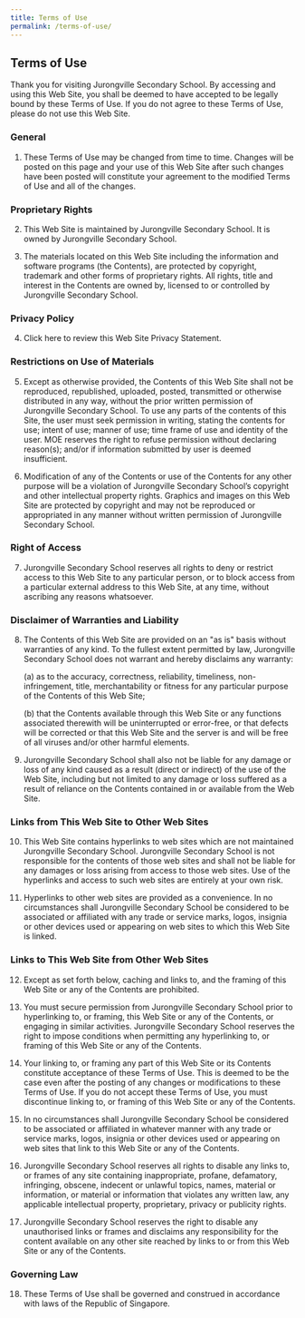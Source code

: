 ```yaml
---
title: Terms of Use
permalink: /terms-of-use/
---
```

## **Terms of Use**

Thank you for visiting Jurongville Secondary School. By accessing and using this Web Site, you shall be deemed to have accepted to be legally bound by these Terms of Use. If you do not agree to these Terms of Use, please do not use this Web Site.

### General
1. These Terms of Use may be changed from time to time. Changes will be posted on this page and your use of this Web Site after such changes have been posted will constitute your agreement to the modified Terms of Use and all of the changes.

### Proprietary Rights
2. This Web Site is maintained by Jurongville Secondary School. It is owned by Jurongville Secondary School.

3. The materials located on this Web Site including the information and software programs (the Contents), are protected by copyright, trademark and other forms of proprietary rights. All rights, title and interest in the Contents are owned by, licensed to or controlled by Jurongville Secondary School.

### Privacy Policy
4. Click here to review this Web Site Privacy Statement.

### Restrictions on Use of Materials
5. Except as otherwise provided, the Contents of this Web Site shall not be reproduced, republished, uploaded, posted, transmitted or otherwise distributed in any way, without the prior written permission of Jurongville Secondary School. To use any parts of the contents of this Site, the user must seek permission in writing, stating the contents for use; intent of use; manner of use; time frame of use and identity of the user. MOE reserves the right to refuse permission without declaring reason(s); and/or if information submitted by user is deemed insufficient.

6. Modification of any of the Contents or use of the Contents for any other purpose will be a violation of Jurongville Secondary School’s copyright and other intellectual property rights. Graphics and images on this Web Site are protected by copyright and may not be reproduced or appropriated in any manner without written permission of Jurongville Secondary School.

### Right of Access
7. Jurongville Secondary School reserves all rights to deny or restrict access to this Web Site to any particular person, or to block access from a particular external address to this Web Site, at any time, without ascribing any reasons whatsoever.

### Disclaimer of Warranties and Liability
8. The Contents of this Web Site are provided on an "as is" basis without warranties of any kind. To the fullest extent permitted by law, Jurongville Secondary School does not warrant and hereby disclaims any warranty:

    (a) as to the accuracy, correctness, reliability, timeliness, non-infringement, title, merchantability or fitness for any particular purpose of the Contents of this Web Site;

    (b) that the Contents available through this Web Site or any functions associated therewith will be uninterrupted or error-free, or that defects will be corrected or that this Web Site and the server is and will be free of all viruses and/or other harmful elements.

9. Jurongville Secondary School shall also not be liable for any damage or loss of any kind caused as a result (direct or indirect) of the use of the Web Site, including but not limited to any damage or loss suffered as a result of reliance on the Contents contained in or available from the Web Site.

### Links from This Web Site to Other Web Sites
10. This Web Site contains hyperlinks to web sites which are not maintained Jurongville Secondary School. Jurongville Secondary School is not responsible for the contents of those web sites and shall not be liable for any damages or loss arising from access to those web sites. Use of the hyperlinks and access to such web sites are entirely at your own risk.

11. Hyperlinks to other web sites are provided as a convenience. In no circumstances shall Jurongville Secondary School be considered to be associated or affiliated with any trade or service marks, logos, insignia or other devices used or appearing on web sites to which this Web Site is linked.

### Links to This Web Site from Other Web Sites
12. Except as set forth below, caching and links to, and the framing of this Web Site or any of the Contents are prohibited.

13. You must secure permission from Jurongville Secondary School prior to hyperlinking to, or framing, this Web Site or any of the Contents, or engaging in similar activities. Jurongville Secondary School reserves the right to impose conditions when permitting any hyperlinking to, or framing of this Web Site or any of the Contents.

14. Your linking to, or framing any part of this Web Site or its Contents constitute acceptance of these Terms of Use. This is deemed to be the case even after the posting of any changes or modifications to these Terms of Use. If you do not accept these Terms of Use, you must discontinue linking to, or framing of this Web Site or any of the Contents.

15. In no circumstances shall Jurongville Secondary School be considered to be associated or affiliated in whatever manner with any trade or service marks, logos, insignia or other devices used or appearing on web sites that link to this Web Site or any of the Contents.

16. Jurongville Secondary School reserves all rights to disable any links to, or frames of any site containing inappropriate, profane, defamatory, infringing, obscene, indecent or unlawful topics, names, material or information, or material or information that violates any written law, any applicable intellectual property, proprietary, privacy or publicity rights.

17. Jurongville Secondary School reserves the right to disable any unauthorised links or frames and disclaims any responsibility for the content available on any other site reached by links to or from this Web Site or any of the Contents.

### Governing Law
18. These Terms of Use shall be governed and construed in accordance with laws of the Republic of Singapore.
